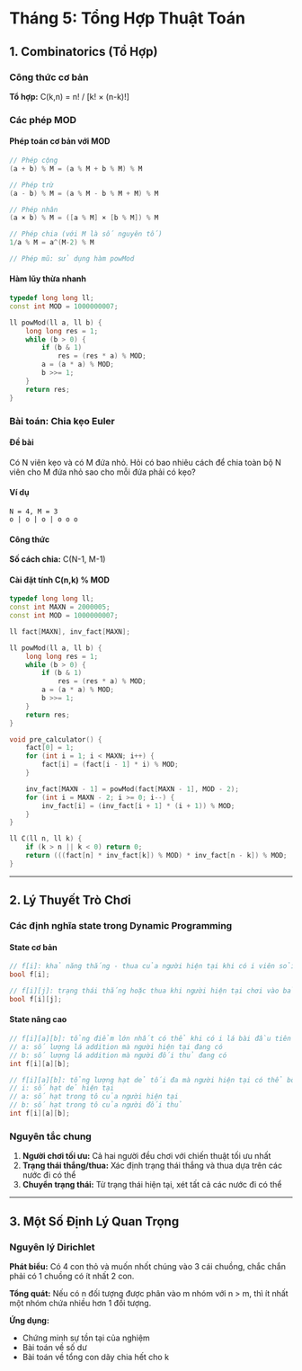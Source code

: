 # Tháng 5: Tổng Hợp Thuật Toán

## 1. Combinatorics (Tổ Hợp)

### Công thức cơ bản

**Tổ hợp:** C(k,n) = n! / [k! × (n-k)!]

### Các phép MOD

#### Phép toán cơ bản với MOD

```cpp
// Phép cộng
(a + b) % M = (a % M + b % M) % M

// Phép trừ
(a - b) % M = (a % M - b % M + M) % M

// Phép nhân
(a × b) % M = ([a % M] × [b % M]) % M

// Phép chia (với M là số nguyên tố)
1/a % M = a^(M-2) % M

// Phép mũ: sử dụng hàm powMod
```

#### Hàm lũy thừa nhanh

```cpp
typedef long long ll;
const int MOD = 1000000007;

ll powMod(ll a, ll b) {
    long long res = 1;
    while (b > 0) {
        if (b & 1)
            res = (res * a) % MOD;
        a = (a * a) % MOD;
        b >>= 1;
    }
    return res;
}
```

### Bài toán: Chia kẹo Euler

#### Đề bài

Có N viên kẹo và có M đứa nhỏ. Hỏi có bao nhiêu cách để chia toàn bộ N viên cho M đứa nhỏ sao cho mỗi đứa phải có kẹo?

#### Ví dụ

```
N = 4, M = 3
o | o | o | o o o
```

#### Công thức

**Số cách chia:** C(N-1, M-1)

#### Cài đặt tính C(n,k) % MOD

```cpp
typedef long long ll;
const int MAXN = 2000005;
const int MOD = 1000000007;

ll fact[MAXN], inv_fact[MAXN];

ll powMod(ll a, ll b) {
    long long res = 1;
    while (b > 0) {
        if (b & 1)
            res = (res * a) % MOD;
        a = (a * a) % MOD;
        b >>= 1;
    }
    return res;
}

void pre_calculator() {
    fact[0] = 1;
    for (int i = 1; i < MAXN; i++) {
        fact[i] = (fact[i - 1] * i) % MOD;
    }

    inv_fact[MAXN - 1] = powMod(fact[MAXN - 1], MOD - 2);
    for (int i = MAXN - 2; i >= 0; i--) {
        inv_fact[i] = (inv_fact[i + 1] * (i + 1)) % MOD;
    }
}

ll C(ll n, ll k) {
    if (k > n || k < 0) return 0;
    return (((fact[n] * inv_fact[k]) % MOD) * inv_fact[n - k]) % MOD;
}
```

---

## 2. Lý Thuyết Trò Chơi

### Các định nghĩa state trong Dynamic Programming

#### State cơ bản

```cpp
// f[i]: khả năng thắng - thua của người hiện tại khi có i viên sỏi
bool f[i];

// f[i][j]: trạng thái thắng hoặc thua khi người hiện tại chơi vào bảng có i hàng và j cột
bool f[i][j];
```

#### State nâng cao

```cpp
// f[i][a][b]: tổng điểm lớn nhất có thể khi có i lá bài đầu tiên
// a: số lượng lá addition mà người hiện tại đang có
// b: số lượng lá addition mà người đối thủ đang có
int f[i][a][b];

// f[i][a][b]: tổng lượng hạt dẻ tối đa mà người hiện tại có thể bốc được
// i: số hạt dẻ hiện tại
// a: số hạt trong tô của người hiện tại
// b: số hạt trong tô của người đối thủ
int f[i][a][b];
```

### Nguyên tắc chung

1. **Người chơi tối ưu:** Cả hai người đều chơi với chiến thuật tối ưu nhất
2. **Trạng thái thắng/thua:** Xác định trạng thái thắng và thua dựa trên các nước đi có thể
3. **Chuyển trạng thái:** Từ trạng thái hiện tại, xét tất cả các nước đi có thể

---

## 3. Một Số Định Lý Quan Trọng

### Nguyên lý Dirichlet

**Phát biểu:** Có 4 con thỏ và muốn nhốt chúng vào 3 cái chuồng, chắc chắn phải có 1 chuồng có ít nhất 2 con.

**Tổng quát:** Nếu có n đối tượng được phân vào m nhóm với n > m, thì ít nhất một nhóm chứa nhiều hơn 1 đối tượng.

**Ứng dụng:**

- Chứng minh sự tồn tại của nghiệm
- Bài toán về số dư
- Bài toán về tổng con dãy chia hết cho k
